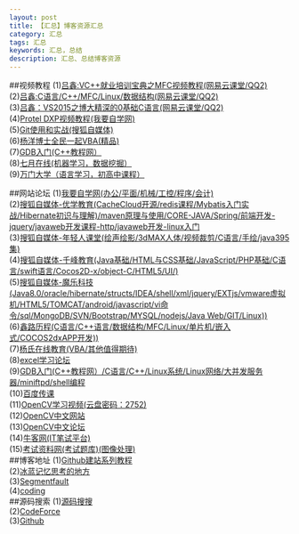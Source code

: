 ```yaml
---
layout: post
title: 【汇总】博客资源汇总
category: 汇总
tags: 汇总  
keywords: 汇总，总结
description: 汇总、总结博客资源
---
```


##视频教程
(1)[吕鑫:VC++就业培训宝典之MFC视频教程(网易云课堂/QQ2)](http://study.163.com/course/courseMain.htm?courseId=613004)<br>
(2)[吕鑫:C语言/C++/MFC/Linux/数据结构(网易云课堂/QQ2)](http://study.163.com/course/courseMain.htm?courseId=712019)<br>
(3)[吕鑫：VS2015之博大精深的0基础C语言(网易云课堂/QQ2)](http://study.163.com/course/courseMain.htm?courseId=712019)<br>
(4)[Protel DXP视频教程(我要自学网)](http://www.51zxw.net/list.aspx?cid=287)<br>
(5)[Git使用和实战(搜狐自媒体)](http://my.tv.sohu.com/pl/9102310/index.shtml)<br>
(6)[杨洋博士全民一起VBA(精品)](http://www.yycollege.com/vba)<br>
(7)[GDB入门(C++教程网）](http://i.youku.com/i/UMzc4MjAyOTky/videos)<br>
(8)[七月在线(机器学习，数据挖掘）](https://www.julyedu.com/)<br>
(9)[万门大学（语言学习，初高中课程）](http://www.wanmen.org/#/)<br>

##网站论坛
(1)[我要自学网(办公/平面/机械/工控/程序/会计)](http://www.51zxw.net/list.aspx?cid=287)<br>
(2)[搜狐自媒体-优学教育(CacheCloud开源/redis课程/Mybatis入门实战/Hibernate初识与理解)/maven原理与使用/CORE-JAVA/Spring/前端开发-jquery/javaweb开发课程-http/javaweb开发-linux入门](http://my.tv.sohu.com/user/media/album.do?uid=10306444&page=2)<br>
(3)[搜狐自媒体-年轻人课堂(绘声绘影/3dMAX人体/视频裁剪/C语言/手绘/java395集)](http://my.tv.sohu.com/user/media/album.do?uid=277114695&page=2)<br>
(4)[搜狐自媒体-千峰教育(Java基础/HTML与CSS基础/JavaScript/PHP基础/C语言/swift语言/Cocos2D-x/object-C/HTML5/UI/)](http://my.tv.sohu.com/user/media/album.do?uid=240760748)<br>
(5)[搜狐自媒体-魔乐科技(Java8.0/oracle/hibernate/structs/IDEA/shell/xml/jquery/EXTjs/vmware虚拟机/HTML5/TOMCAT/android/javascript/vi命令/sql/MongoDB/SVN/Bootstrap/MYSQL/nodejs/Java Web/GIT/Linux))](http://my.tv.sohu.com/user/media/album.do?uid=244633329&page=4)<br>
(6)[鑫路历程(C语言/C++语言/数据结构/MFC/Linux/单片机/嵌入式/COCOS2dxAPP开发))](http://www.baojy.com/)<br>
(7)[杨氏在线教育(VBA/其他值得期待)](http://www.yycollege.com/)<br>
(8)[excel学习论坛](http://www.excelhome.net/video/excel/)<br>
(9)[GDB入门(C++教程网）/C语言/C++/Linux系统/Linux网络/大并发服务器/miniftpd/shell编程](http://i.youku.com/i/UMzc4MjAyOTky/videos)<br>
(10)[百度传课](http://www.chuanke.com/course/72351176561000448_____.html)<br>
(11)[OpenCV学习视频(云盘密码：2752)](http://pan.baidu.com/s/1skWOkGH)<br>
(12)[OpenCV中文网站](http://wiki.opencv.org.cn/index.php/首页)<br>
(13)[OpenCV中文论坛](http://www.opencv.org.cn/)<br>
(14)[牛客网(IT笔试平台)](http://www.nowcoder.com/)<br>
(15)[考试资料网(考试题库)(图像处理)](http://www.ppkao.com/)<br>
##博客地址
(1)[Github建站系列教程](http://www.pchou.info/ssgithubPage/2014-07-04-build-github-blog-page-08.html)<br>
(2)[冰蓝记忆思考的地方](http://lanbing510.info/pages/about.html)<br>
(3)[Segmentfault](https://segmentfault.com/a/1190000000406011)<br>
(4)[coding](https://coding.net/u/coding/project?page=2)<br>
##源码搜索
(1)[源码搜搜](http://www.codesoso.com/default.aspx)<br>
(2)[CodeForce](https://www.codeforge.cn/)<br>
(3)[Github](https://github.com//)<br>






